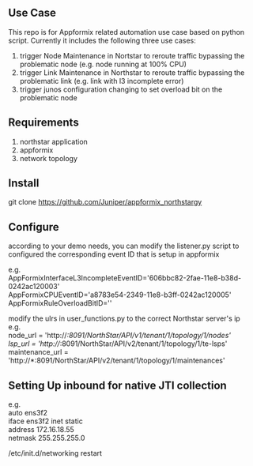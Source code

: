 ## Use Case
This repo is for Appformix related automation use case based on python script.
Currently it includes the following three use cases:
1. trigger Node Maintenance in Nortstar to reroute traffic bypassing the problematic node (e.g. node running at 100% CPU)
2. trigger Link Maintenance in Northstar to reroute traffic bypassing the problematic link (e.g. link with l3 incomplete error)
3. trigger junos configuration changing to set overload bit on the problematic node 



## Requirements

1. northstar application <br>
2. appformix <br>
3. network topology <br>



## Install

git clone https://github.com/Juniper/appformix_northstargy<br>



## Configure

according to your demo needs, you can modify the listener.py script to configured the corresponding event ID that is setup in appformix<br>

e.g.<br>
AppFormixInterfaceL3IncompleteEventID='606bbc82-2fae-11e8-b38d-0242ac120003'<br>
AppFormixCPUEventID='a8783e54-2349-11e8-b3ff-0242ac120005'<br>
AppFormixRuleOverloadBitID=''<br>


modify the ulrs in user_functions.py to the correct Northstar server's ip<br>
e.g.<br>
node_url = 'http://*:8091/NorthStar/API/v1/tenant/1/topology/1/nodes'<br>
lsp_url = 'http://*:8091/NorthStar/API/v2/tenant/1/topology/1/te-lsps'<br>
maintenance_url = 'http://*:8091/NorthStar/API/v2/tenant/1/topology/1/maintenances'<br>


## Setting Up inbound for native JTI collection  

e.g.  
auto ens3f2  
iface ens3f2 inet static  
    address 172.16.18.55  
    netmask 255.255.255.0  

/etc/init.d/networking restart
